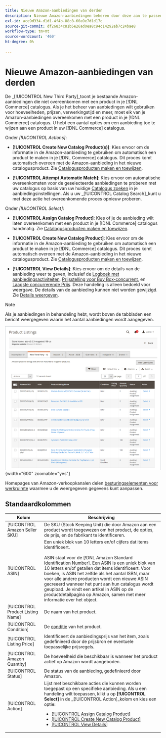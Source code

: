 ```yaml
---
title: Nieuwe Amazon-aanbiedingen van derden
description: Nieuwe Amazon-aanbiedingen beheren door deze aan te passen aan een product in je handelscatalogus.
exl-id: ace9d334-d1d1-4f4b-88c8-60a9e7d1d17c
source-git-commit: df26834c81b5e26ad0ea8c94c14292eb7c24bae8
workflow-type: tm+mt
source-wordcount: '460'
ht-degree: 0%

---
```


# Nieuwe Amazon-aanbiedingen van derden

De _[!UICONTROL New Third Party]_toont je bestaande Amazon-aanbiedingen die niet overeenkomen met een product in je [!DNL Commerce] catalogus. Als je het beheer van aanbiedingen wilt gebruiken voor hoeveelheden, prijzen, verwerkingstijd en meer, moet elk van je Amazon-aanbiedingen overeenkomen met een product in je [!DNL Commerce] catalogus. U hebt een aantal opties om een aanbieding toe te wijzen aan een product in uw [!DNL Commerce] catalogus.

Onder _[!UICONTROL Actions]_:

- **[!UICONTROL Create New Catalog Product(s)]**: Kies ervoor om de informatie in de Amazon-aanbieding te gebruiken om automatisch een product te maken in je [!DNL Commerce] catalogus. Dit proces komt automatisch overeen met de Amazon-aanbieding in het nieuwe catalogusproduct. Zie [Catalogusproducten maken en toewijzen](./creating-assigning-catalog-products.md).

- **[!UICONTROL Attempt Automatic Match]**: Kies ervoor om automatische overeenkomsten voor de geselecteerde aanbiedingen te proberen met uw catalogus op basis van uw huidige [Catalogus zoeken](./catalog-search.md) in je aanbiedingsinstellingen. Als u uw _[!UICONTROL Catalog Search]_kunt u met deze actie het overeenkomende proces opnieuw proberen.

Onder _[!UICONTROL Select]_:

- **[!UICONTROL Assign Catalog Product]**: Kies of je de aanbieding wilt laten overeenkomen met een product in je [!DNL Commerce] catalogus handmatig. Zie [Catalogusproducten maken en toewijzen](./creating-assigning-catalog-products.md).

- **[!UICONTROL Create New Catalog Product]**: Kies ervoor om de informatie in de Amazon-aanbieding te gebruiken om automatisch een product te maken in je [!DNL Commerce] catalogus. Dit proces komt automatisch overeen met de Amazon-aanbieding in het nieuwe catalogusproduct. Zie [Catalogusproducten maken en toewijzen](./creating-assigning-catalog-products.md).

- **[!UICONTROL View Details]**: Kies ervoor om de details van de aanbieding weer te geven, inclusief de [Logboek met aanbiedingsactiviteiten](./product-listing-details.md#listing-activity-log), [Prijsstelling voor Buy Box-concurrent](./product-listing-details.md#buy-box-competitor-pricing), en [Laagste concurrerende Prijs](./product-listing-details.md#lowest-competitor-pricing). Deze handeling is alleen bedoeld voor weergave. De details van de aanbieding kunnen niet worden gewijzigd. Zie [Details weergeven](./product-listing-details.md).

>[!NOTE]
>
>Als je aanbiedingen in behandeling hebt, wordt boven de tabbladen een bericht weergegeven waarin het aantal aanbiedingen wordt aangegeven.

![Nieuwe aanbiedingen van derden](assets/amazon-listings-new-third-party.png){width="600" zoomable="yes"}

Homepages van Amazon-verkoopkanalen delen [besturingselementen voor werkruimte](./workspace-controls.md) waarmee u de weergegeven gegevens kunt aanpassen.

## Standaardkolommen

| Kolom | Beschrijving |
|---|---|
| [!UICONTROL Amazon Seller SKU] | De SKU (Stock Keeping Unit) die door Amazon aan een product wordt toegewezen om het product, de opties, de prijs, en de fabrikant te identificeren. |
| [!UICONTROL ASIN] | Een uniek blok van 10 letters en/of cijfers dat items identificeert.<br><br>ASIN staat voor de [!DNL Amazon Standard Identification Number]. Een ASIN is een uniek blok van 10 letters en/of getallen dat items identificeert. Voor boeken, is ASIN het zelfde als het aantal ISBN, maar voor alle andere producten wordt een nieuwe ASIN gecreeerd wanneer het punt aan hun catalogus wordt geupload. Je vindt een artikel in ASIN op de productdetailpagina op Amazon, samen met meer informatie over het object. |
| [!UICONTROL Product Listing Name] | De naam van het product. |
| [!UICONTROL Condition] | De [conditie](./product-listing-condition.md) van het product. |
| [!UICONTROL Listing Price] | Identificeert de aanbiedingsprijs van het item, zoals gedefinieerd door de prijsbron en eventuele toepasselijke prijsregels. |
| [!UICONTROL Amazon Quantity] | De hoeveelheid die beschikbaar is wanneer het product actief op Amazon wordt aangeboden. |
| [!UICONTROL Status] | De status van de aanbieding, gedefinieerd door Amazon. |
| [!UICONTROL Action] | Lijst met beschikbare acties die kunnen worden toegepast op een specifieke aanbieding. Als u een handeling wilt toepassen, klikt u op **[!UICONTROL Select]** in de _[!UICONTROL Action]_kolom en kies een optie:<ul><li>[[!UICONTROL Assign Catalog Product]](./creating-assigning-catalog-products.md)</li><li>[[!UICONTROL Create New Catalog Product]](./creating-assigning-catalog-products.md)</li><li>[[!UICONTROL View Details]](./product-listing-details.md)</li></ul> |
